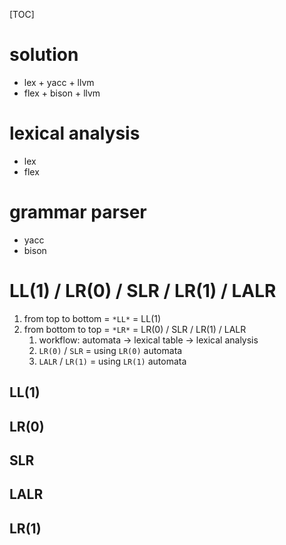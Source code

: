 [TOC]
# solution
+ lex + yacc + llvm
+ flex + bison + llvm

# lexical analysis
+ lex
+ flex

# grammar parser
+ yacc
+ bison

# LL(1) / LR(0) / SLR / LR(1) / LALR
1. from top to bottom = `*LL*` = LL(1)
2. from bottom to top = `*LR*` = LR(0) / SLR / LR(1) / LALR
    1. workflow: automata -> lexical table -> lexical analysis
    2. `LR(0)` / `SLR` = using `LR(0)` automata
    3. `LALR` / `LR(1)` = using `LR(1)` automata
## LL(1)
## LR(0)
## SLR
## LALR
## LR(1)

